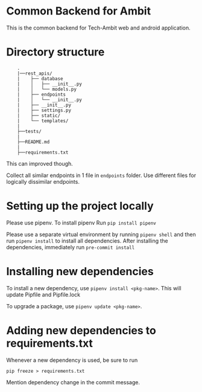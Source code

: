 # Common Backend for Ambit

This is the common backend for Tech-Ambit web and android application.

# Directory structure

```
    .
    |──rest_apis/
    |    ├── database
    |    │   ├── __init__.py
    |    │   └── models.py
    |    ├── endpoints
    |    │   └── __init__.py
    |    ├── __init__.py
    |    ├── settings.py
    |    ├── static/
    |    └── templates/
    |
    ├──tests/
    |
    ├──README.md
    |
    ├──requirements.txt
```

This can improved though.

Collect all similar endpoints in 1 file in `endpoints` folder. Use different files for logically dissimilar endpoints.

# Setting up the project locally

Please use pipenv. To install pipenv
Run `pip install pipenv`

Please use a separate virtual environment by running `pipenv shell` and then run `pipenv install` to install all dependencies. After installing the dependencies, immediately run `pre-commit install`

# Installing new dependencies

To install a new dependency, use `pipenv install <pkg-name>`.
This will update Pipfile and Pipfile.lock

To upgrade a package, use `pipenv update <pkg-name>`.

# Adding new dependencies to requirements.txt

Whenever a new dependency is used, be sure to run

```
pip freeze > requirements.txt
```

Mention dependency change in the commit message.
